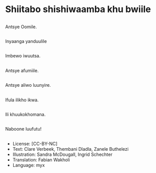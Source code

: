 # Shiitabo shishiwaamba khu bwiile

##
Antsye Oomile.

##
Inyaanga yanduulile

##
Imbewo iwuutsa.

##
Antsye afumiile.

##
Antsye aliwo luunyire.

##
Ifula ilikho ikwa.

##
Ili khuukokhomana.

##
Naboone luufutu!

##
* License: [CC-BY-NC]
* Text: Clare Verbeek, Thembani Dladla, Zanele Buthelezi
* Illustration: Sandra McDougall, Ingrid Schechter
* Translation: Fabian Wakholi
* Language: myx
